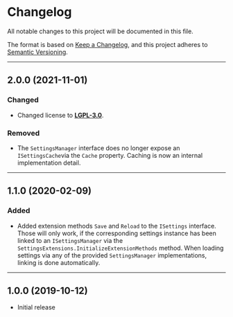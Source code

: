 # Changelog

All notable changes to this project will be documented in this file.

The format is based on [Keep a Changelog](https://keepachangelog.com/en/1.0.0/), and this project adheres to [Semantic Versioning](https://semver.org/spec/v2.0.0.html).
___

## 2.0.0 (2021-11-01)

### Changed

- Changed license to [**LGPL-3.0**](https://www.gnu.org/licenses/lgpl-3.0.html).

### Removed

- The `SettingsManager` interface does no longer expose an `ISettingsCache`via the `Cache` property. Caching is now an internal implementation detail.
___

## 1.1.0 (2020-02-09)

### Added

- Added extension methods `Save` and `Reload` to the `ISettings` interface. Those will only work, if the corresponding settings instance has been linked to an `ISettingsManager` via the `SettingsExtensions.InitializeExtensionMethods` method. When loading settings via any of the provided `SettingsManager` implementations, linking is done automatically.
___

## 1.0.0 (2019-10-12)

- Initial release